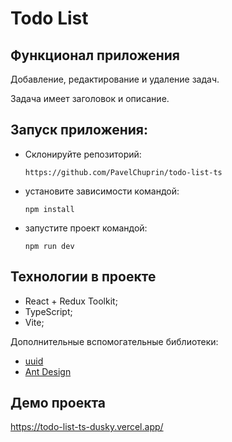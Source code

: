 # Todo List

## Функционал приложения

Добавление, редактирование и удаление задач.

Задача имеет заголовок и описание.

## Запуск приложения:

- Склонируйте репозиторий:

  ```
  https://github.com/PavelChuprin/todo-list-ts
  ```

- установите зависимости командой:

  ```
  npm install
  ```

- запустите проект командой:

  ```
  npm run dev
  ```

## Технологии в проекте

- React + Redux Toolkit;
- TypeScript;
- Vite;

Дополнительные вспомогательные библиотеки:

- [uuid](https://www.npmjs.com/package/uuid)
- [Ant Design](https://ant.design/)

## Демо проекта

https://todo-list-ts-dusky.vercel.app/